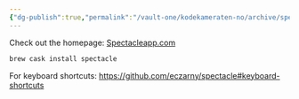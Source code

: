 ```yaml
---
{"dg-publish":true,"permalink":"/vault-one/kodekameraten-no/archive/spectacle/"}
---
```




Check out the homepage: [Spectacleapp.com](https://www.spectacleapp.com)

```bash
brew cask install spectacle
```

For keyboard shortcuts: https://github.com/eczarny/spectacle#keyboard-shortcuts